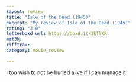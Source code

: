 ```yaml
---
layout: review
title: "Isle of the Dead (1945)"
excerpt: "My review of Isle of the Dead (1945)"
rating: "3.0"
letterboxd_url: https://boxd.it/3kTlXR
mst3k: 
rifftrax: 
category: movie_review

---
```


I too wish to not be buried alive if I can manage it